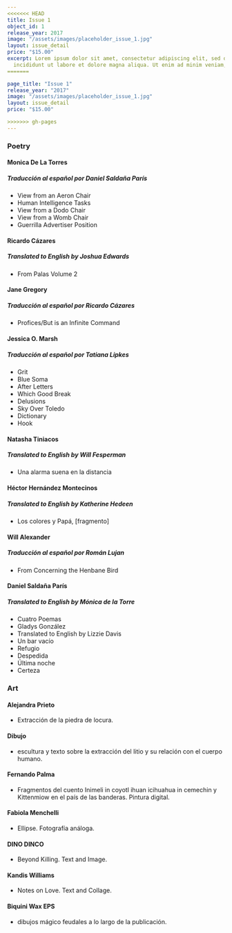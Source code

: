 ```yaml
---
<<<<<<< HEAD
title: Issue 1
object_id: 1
release_year: 2017
image: "/assets/images/placeholder_issue_1.jpg"
layout: issue_detail
price: "$15.00"
excerpt: Lorem ipsum dolor sit amet, consectetur adipiscing elit, sed do eiusmod tempor
  incididunt ut labore et dolore magna aliqua. Ut enim ad minim veniam, quis nostrud
=======

page_title: "Issue 1"
release_year: "2017"
image: "/assets/images/placeholder_issue_1.jpg"
layout: issue_detail
price: "$15.00"

>>>>>>> gh-pages
---
```


### Poetry

#### Monica De La Torres
##### Traducción al español por Daniel Saldaña París
- View from an Aeron Chair
- Human Intelligence Tasks
- View from a Dodo Chair
- View from a Womb Chair
- Guerrilla Advertiser Position

#### Ricardo Cázares
##### Translated to English by Joshua Edwards
- From Palas Volume 2

#### Jane Gregory
##### Traducción al español por Ricardo Cázares
- Profices/But is an Infinite Command

#### Jessica O. Marsh
##### Traducción al español por Tatiana Lipkes
- Grit
- Blue Soma
- After Letters
- Which Good Break
- Delusions
- Sky Over Toledo
- Dictionary
- Hook

#### Natasha Tiniacos
##### Translated to English by Will Fesperman
- Una alarma suena en la distancia

#### Héctor Hernández Montecinos
##### Translated to English by Katherine Hedeen
- Los colores y Papá,  [fragmento]

#### Will Alexander
##### Traducción al español por Román Lujan
- From Concerning the Henbane Bird

#### Daniel Saldaña París
##### Translated to English by Mónica de la Torre
- Cuatro Poemas
- Gladys González
- Translated to English by Lizzie Davis
- Un bar vacío
- Refugio
- Despedida
- Última noche
- Certeza

### Art

#### Alejandra Prieto
* Extracción de la piedra de locura.

#### Dibujo
* escultura y texto sobre la extracción del litio y su relación con el cuerpo humano.

#### Fernando Palma
* Fragmentos del cuento Inimeli in coyotl ihuan icihuahua in cemechin y Kittenmiow en el país de las banderas. Pintura digital. 

#### Fabiola Menchelli
* Ellipse. Fotografía análoga.

#### DINO DINCO
* Beyond Killing. Text and Image.

#### Kandis Williams
* Notes on Love. Text and Collage. 

#### Biquini Wax EPS
* dibujos mágico feudales a lo largo de la publicación.


